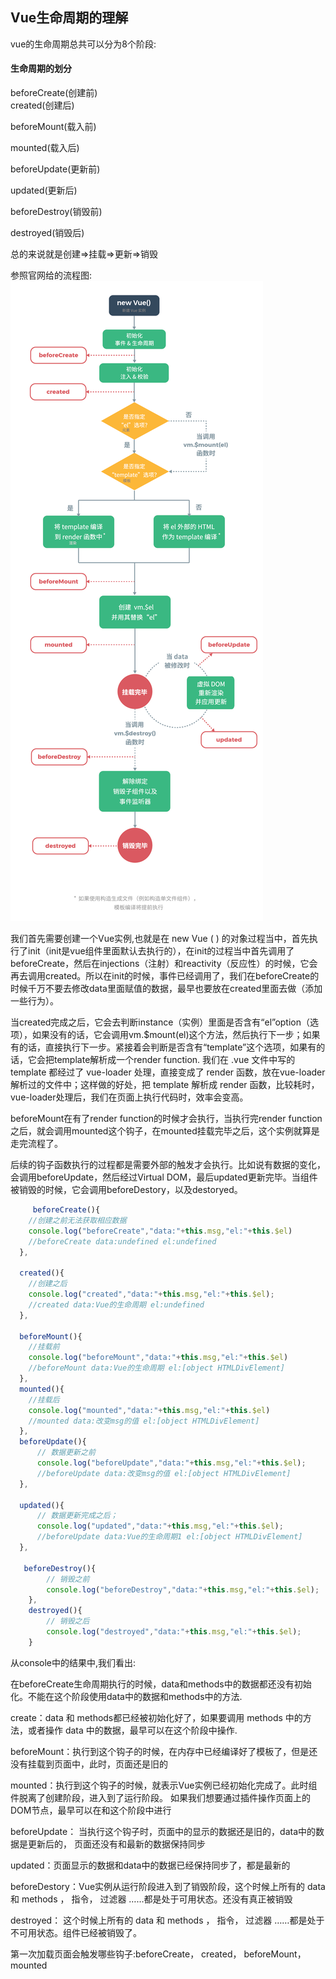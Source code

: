 ## Vue生命周期的理解

vue的生命周期总共可以分为8个阶段:
#### 生命周期的划分
beforeCreate(创建前)<br/>
created(创建后)

beforeMount(载入前)

mounted(载入后)

beforeUpdate(更新前)

updated(更新后)

beforeDestroy(销毁前)

destroyed(销毁后)

总的来说就是创建=>挂载=>更新=>销毁

参照官网给的流程图:
![image](https://github.com/codprincess/vuex-redux/blob/master/img/lifecycle.png)

我们首先需要创建一个Vue实例,也就是在 new Vue ( ) 的对象过程当中，首先执行了init（init是vue组件里面默认去执行的），在init的过程当中首先调用了beforeCreate，然后在injections（注射）和reactivity（反应性）的时候，它会再去调用created。所以在init的时候，事件已经调用了，我们在beforeCreate的时候千万不要去修改data里面赋值的数据，最早也要放在created里面去做（添加一些行为）。

当created完成之后，它会去判断instance（实例）里面是否含有“el”option（选项），如果没有的话，它会调用vm.$mount(el)这个方法，然后执行下一步；如果有的话，直接执行下一步。紧接着会判断是否含有“template”这个选项，如果有的话，它会把template解析成一个render function.
我们在 .vue 文件中写的 template 都经过了 vue-loader 处理，直接变成了 render 函数，放在vue-loader 解析过的文件中；这样做的好处，把 template 解析成 render 函数，比较耗时，vue-loader处理后，我们在页面上执行代码时，效率会变高。

beforeMount在有了render function的时候才会执行，当执行完render function之后，就会调用mounted这个钩子，在mounted挂载完毕之后，这个实例就算是走完流程了。

后续的钩子函数执行的过程都是需要外部的触发才会执行。比如说有数据的变化，会调用beforeUpdate，然后经过Virtual DOM，最后updated更新完毕。当组件被销毁的时候，它会调用beforeDestory，以及destoryed。
```js
     beforeCreate(){
    //创建之前无法获取相应数据
    console.log("beforeCreate","data:"+this.msg,"el:"+this.$el)
    //beforeCreate data:undefined el:undefined
  },

  created(){
    //创建之后
    console.log("created","data:"+this.msg,"el:"+this.$el);
    //created data:Vue的生命周期 el:undefined
  },

  beforeMount(){
    //挂载前
    console.log("beforeMount","data:"+this.msg,"el:"+this.$el)
    //beforeMount data:Vue的生命周期 el:[object HTMLDivElement]
  },
  mounted(){
    //挂载后
    console.log("mounted","data:"+this.msg,"el:"+this.$el)
    //mounted data:改变msg的值 el:[object HTMLDivElement]
  },
  beforeUpdate(){
      // 数据更新之前
      console.log("beforeUpdate","data:"+this.msg,"el:"+this.$el);
      //beforeUpdate data:改变msg的值 el:[object HTMLDivElement]
  },

  updated(){
      // 数据更新完成之后；
      console.log("updated","data:"+this.msg,"el:"+this.$el);
      //beforeUpdate data:Vue的生命周期1 el:[object HTMLDivElement]
  },

   beforeDestroy(){
        // 销毁之前
        console.log("beforeDestroy","data:"+this.msg,"el:"+this.$el);
    },
    destroyed(){
        // 销毁之后
        console.log("destroyed","data:"+this.msg,"el:"+this.$el);
    }

```
从console中的结果中,我们看出:

在beforeCreate生命周期执行的时候，data和methods中的数据都还没有初始化。不能在这个阶段使用data中的数据和methods中的方法.

create：data 和 methods都已经被初始化好了，如果要调用 methods 中的方法，或者操作 data 中的数据，最早可以在这个阶段中操作.

beforeMount：执行到这个钩子的时候，在内存中已经编译好了模板了，但是还没有挂载到页面中，此时，页面还是旧的

mounted：执行到这个钩子的时候，就表示Vue实例已经初始化完成了。此时组件脱离了创建阶段，进入到了运行阶段。 如果我们想要通过插件操作页面上的DOM节点，最早可以在和这个阶段中进行

beforeUpdate： 当执行这个钩子时，页面中的显示的数据还是旧的，data中的数据是更新后的， 页面还没有和最新的数据保持同步

updated：页面显示的数据和data中的数据已经保持同步了，都是最新的

beforeDestory：Vue实例从运行阶段进入到了销毁阶段，这个时候上所有的 data 和 methods ， 指令， 过滤器 ……都是处于可用状态。还没有真正被销毁

destroyed： 这个时候上所有的 data 和 methods ， 指令， 过滤器 ……都是处于不可用状态。组件已经被销毁了。

第一次加载页面会触发哪些钩子:beforeCreate， created， beforeMount， mounted

